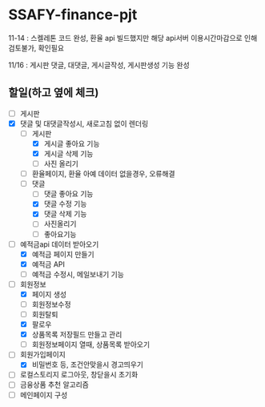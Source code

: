 # SSAFY-finance-pjt


11-14 : 스켈레톤 코드 완성, 환율 api 빌드했지만 해당 api서버 이용시간마감으로 인해 검토불가, 확인필요

11/16 : 게시판 댓글, 대댓글, 게시글작성, 게시판생성 기능 완성



## 할일(하고 옆에 체크)

- [ ] 게시판
- [X] 댓글 및 대댓글작성시, 새로고침 없이 렌더링
  - [ ] 게시판
    - [X] 게시글 좋아요 기능
    - [X] 게시글 삭제 기능
    - [ ] 사진 올리기
  - [ ] 환율페이지, 환율 아예 데이터 없을경우, 오류해결
  - [ ] 댓글 
    - [ ] 댓글 좋아요 기능
    - [X] 댓글 수정 기능
    - [X] 댓글 삭제 기능
    - [ ] 사진올리기
    - [ ] 좋아요기능
- [ ] 예적금api 데이터 받아오기
  - [X] 예적금 페이지 만들기
  - [X] 예적금 API
  - [ ] 예적금 수정시, 메일보내기 기능
- [ ] 회원정보
  - [X] 페이지 생성
  - [ ] 회원정보수정
  - [ ] 회원탈퇴
  - [X] 팔로우
  - [X] 상품목록 저장필드 만들고 관리
  - [ ] 회원정보페이지 열때, 상품목록 받아오기
- [ ] 회원가입페이지
  - [x] 비밀번호 등, 조건안맞을시 경고띄우기
- [ ] 로컬스토리지 로그아웃, 창닫을시 초기화
- [ ] 금융상품 추천 알고리즘
- [ ] 메인페이지 구성
